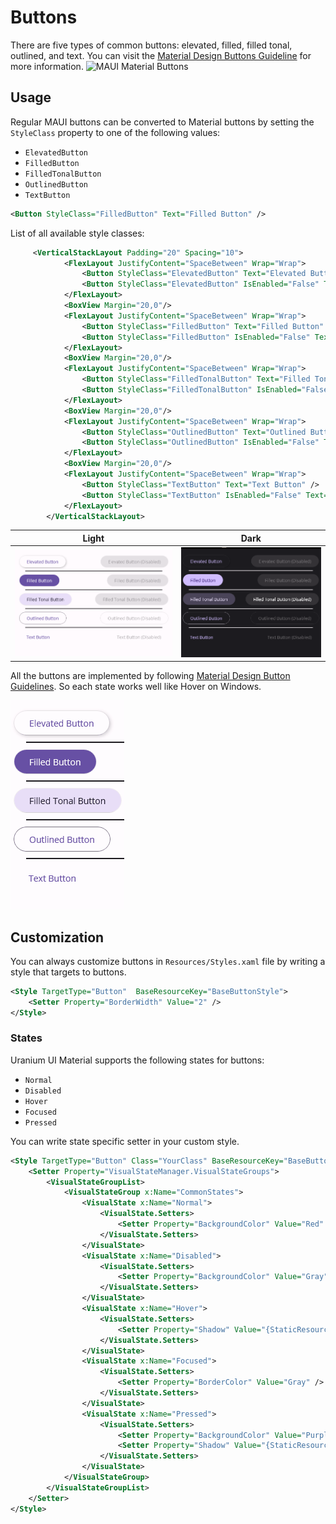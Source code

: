# Buttons
There are five types of common buttons: elevated, filled, filled tonal, outlined, and text.
You can visit the [Material Design Buttons Guideline](https://m3.material.io/components/buttons/overview) for more information.
![MAUI Material Buttons](https://lh3.googleusercontent.com/Hn7NsDOy7y8aU-1vqyYk4qH9a607HSa76QtlUOtFULnAnj9Six8hmnbTRVGjNncS-TKa-R2bZhcnC9Auv2ynIXle7lSiznoQzxCVosEoLYSk=s0)

## Usage
Regular MAUI buttons can be converted to Material buttons by setting the `StyleClass` property to one of the following values:
- `ElevatedButton`
- `FilledButton`
- `FilledTonalButton`
- `OutlinedButton`
- `TextButton`

```xml
<Button StyleClass="FilledButton" Text="Filled Button" />
```

List of all available style classes:

```xml
     <VerticalStackLayout Padding="20" Spacing="10">
            <FlexLayout JustifyContent="SpaceBetween" Wrap="Wrap">
                <Button StyleClass="ElevatedButton" Text="Elevated Button" />
                <Button StyleClass="ElevatedButton" IsEnabled="False" Text="Elevated Button (Disabled)" />
            </FlexLayout>
            <BoxView Margin="20,0"/>
            <FlexLayout JustifyContent="SpaceBetween" Wrap="Wrap">
                <Button StyleClass="FilledButton" Text="Filled Button" />
                <Button StyleClass="FilledButton" IsEnabled="False" Text="Filled Button (Disabled)" />
            </FlexLayout>
            <BoxView Margin="20,0"/>
            <FlexLayout JustifyContent="SpaceBetween" Wrap="Wrap">
                <Button StyleClass="FilledTonalButton" Text="Filled Tonal Button" />
                <Button StyleClass="FilledTonalButton" IsEnabled="False" Text="Filled Tonal Button (Disabled)" />
            </FlexLayout>
            <BoxView Margin="20,0"/>
            <FlexLayout JustifyContent="SpaceBetween" Wrap="Wrap">
                <Button StyleClass="OutlinedButton" Text="Outlined Button" />
                <Button StyleClass="OutlinedButton" IsEnabled="False" Text="Outlined Button (Disabled)" />
            </FlexLayout>
            <BoxView Margin="20,0"/>
            <FlexLayout JustifyContent="SpaceBetween" Wrap="Wrap">
                <Button StyleClass="TextButton" Text="Text Button" />
                <Button StyleClass="TextButton" IsEnabled="False" Text="Text Button (Disabled)" />
            </FlexLayout>
        </VerticalStackLayout>
```
| Light | Dark |
| --- | --- |
| ![MAUI Material Buttons](../../images/buttons-preview.png)| ![MAUI Material Buttons](../../images/buttons-preview-dark.png) |


All the buttons are implemented by following [Material Design Button Guidelines](https://m3.material.io/components/buttons/overview). So each state works well like Hover on Windows.

![MAUI Button Hover](../../images/buttons-hover.gif)


## Customization

You can always customize buttons in `Resources/Styles.xaml` file by writing a style that targets to buttons.

```xml
<Style TargetType="Button"  BaseResourceKey="BaseButtonStyle">
    <Setter Property="BorderWidth" Value="2" />
</Style>
```

### States

Uranium UI Material supports the following states for buttons:

- `Normal`
- `Disabled`
- `Hover`
- `Focused`
- `Pressed`

You can write state specific setter in your custom style.

```xml
<Style TargetType="Button" Class="YourClass" BaseResourceKey="BaseButtonStyle">
    <Setter Property="VisualStateManager.VisualStateGroups">
        <VisualStateGroupList>
            <VisualStateGroup x:Name="CommonStates">
                <VisualState x:Name="Normal">
                    <VisualState.Setters>
                        <Setter Property="BackgroundColor" Value="Red" />
                    </VisualState.Setters>
                </VisualState>
                <VisualState x:Name="Disabled">
                    <VisualState.Setters>
                        <Setter Property="BackgroundColor" Value="Gray"/>
                    </VisualState.Setters>
                </VisualState>
                <VisualState x:Name="Hover">
                    <VisualState.Setters>
                        <Setter Property="Shadow" Value="{StaticResource ShadowElevation1}" />
                    </VisualState.Setters>
                </VisualState>
                <VisualState x:Name="Focused">
                    <VisualState.Setters>
                        <Setter Property="BorderColor" Value="Gray" />
                    </VisualState.Setters>
                </VisualState>
                <VisualState x:Name="Pressed">
                    <VisualState.Setters>
                        <Setter Property="BackgroundColor" Value="Purple"/>
                        <Setter Property="Shadow" Value="{StaticResource ShadowElevation0}"/>
                    </VisualState.Setters>
                </VisualState>
            </VisualStateGroup>
        </VisualStateGroupList>
    </Setter>
</Style>
```
